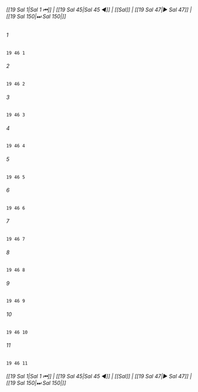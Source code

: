 
###### [[19 Sal 1|Sal 1 ⏮]] | [[19 Sal 45|Sal 45 ◀]] | [[Sal]] | [[19 Sal 47|▶ Sal 47]] | [[19 Sal 150|⏭ Sal 150|]]

###### 1
``` verse
19 46 1 
```
###### 2
``` verse
19 46 2 
```
###### 3
``` verse
19 46 3 
```
###### 4
``` verse
19 46 4 
```
###### 5
``` verse
19 46 5 
```
###### 6
``` verse
19 46 6 
```
###### 7
``` verse
19 46 7 
```
###### 8
``` verse
19 46 8 
```
###### 9
``` verse
19 46 9 
```
###### 10
``` verse
19 46 10 
```
###### 11
``` verse
19 46 11 
```

###### [[19 Sal 1|Sal 1 ⏮]] | [[19 Sal 45|Sal 45 ◀]] | [[Sal]] | [[19 Sal 47|▶ Sal 47]] | [[19 Sal 150|⏭ Sal 150|]]


